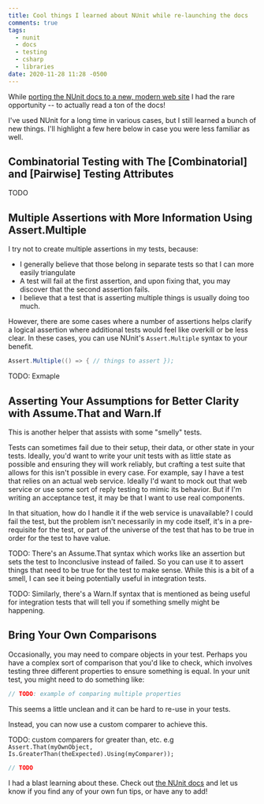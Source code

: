 ```yaml
---
title: Cool things I learned about NUnit while re-launching the docs
comments: true
tags:
  - nunit
  - docs
  - testing
  - csharp
  - libraries
date: 2020-11-28 11:28 -0500
---
```

While [porting the NUnit docs to a new, modern web site](https://seankilleen.com/2020/07/announcement-i-am-now-the-lead-for-the-nunit-docs-project/) I had the rare opportunity -- to actually read a ton of the docs! 

I've used NUnit for a long time in various cases, but I still learned a bunch of new things. I'll highlight a few here below in case you were less familiar as well.

## Combinatorial Testing with The [Combinatorial] and [Pairwise] Testing Attributes

TODO

## Multiple Assertions with More Information Using Assert.Multiple

I try not to create multiple assertions in my tests, because: 

* I generally believe that those belong in separate tests so that I can more easily triangulate
* A test will fail at the first assertion, and upon fixing that, you may discover that the second assertion fails.
* I believe that a test that is asserting multiple things is usually doing too much.

However, there are some cases where a number of assertions helps clarify a logical assertion where additional tests would feel like overkill or be less clear. In these cases, you can use NUnit's `Assert.Multiple` syntax to your benefit.

```csharp
Assert.Multiple(() => { // things to assert });
```

TODO: Exmaple

## Asserting Your Assumptions for Better Clarity with Assume.That and Warn.If

This is another helper that assists with some "smelly" tests.

Tests can sometimes fail due to their setup, their data, or other state in your tests. Ideally, you'd want to write your unit tests with as little state as possible and ensuring they will work reliably, but crafting a test suite that allows for this isn't possible in every case. For example, say I have a test that relies on an actual web service. Ideally I'd want to mock out that web service or use some sort of reply testing to mimic its behavior. But if I'm writing an acceptance test, it may be that I want to use real components.

In that situation, how do I handle it if the web service is unavailable? I could fail the test, but the problem isn't necessarily in my code itself, it's in a pre-requisite for the test, or part of the universe of the test that has to be true in order for the test to have value.

TODO: There's an Assume.That syntax which works like an assertion but sets the test to Inconclusive instead of failed. So you can use it to assert things that need to be true for the test to make sense. While this is a bit of a smell, I can see it being potentially useful in integration tests.

TODO: Similarly, there's a Warn.If syntax that is mentioned as being useful for integration tests that will tell you if something smelly might be happening.

## Bring Your Own Comparisons

Occasionally, you may need to compare objects in your test. Perhaps you have a complex sort of comparison that you'd like to check, which involves testing three different properties to ensure something is equal. In your unit test, you might need to do something like:

```csharp
// TODO: example of comparing multiple properties
```

This seems a little unclean and it can be hard to re-use in your tests.

Instead, you can now use a custom comparer to achieve this.

TODO: custom comparers for greater than, etc. e.g `Assert.That(myOwnObject, Is.GreaterThan(theExpected).Using(myComparer));`

```csharp
// TODO
```

I had a blast learning about these. Check out [the NUnit docs](https://nunit.org/docs/) and let us know if you find any of your own fun tips, or have any to add!
